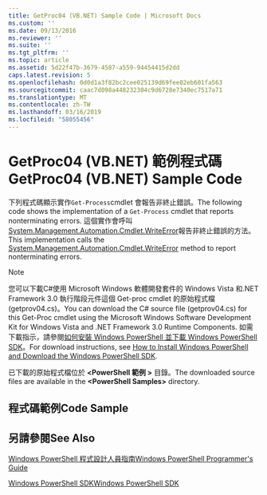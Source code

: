 ```yaml
---
title: GetProc04 (VB.NET) Sample Code | Microsoft Docs
ms.custom: ''
ms.date: 09/13/2016
ms.reviewer: ''
ms.suite: ''
ms.tgt_pltfrm: ''
ms.topic: article
ms.assetid: 5d22f47b-3679-4587-a559-94454415d2dd
caps.latest.revision: 5
ms.openlocfilehash: 0d0d1a3f82bc2cee025139d69fee02eb601fa563
ms.sourcegitcommit: caac7d098a448232304c9d6728e7340ec7517a71
ms.translationtype: MT
ms.contentlocale: zh-TW
ms.lasthandoff: 03/16/2019
ms.locfileid: "58055456"
---
```

# <a name="getproc04-vbnet-sample-code"></a><span data-ttu-id="a96ae-102">GetProc04 (VB.NET) 範例程式碼</span><span class="sxs-lookup"><span data-stu-id="a96ae-102">GetProc04 (VB.NET) Sample Code</span></span>

<span data-ttu-id="a96ae-103">下列程式碼顯示實作`Get-Process`cmdlet 會報告非終止錯誤。</span><span class="sxs-lookup"><span data-stu-id="a96ae-103">The following code shows the implementation of a `Get-Process` cmdlet that reports nonterminating errors.</span></span> <span data-ttu-id="a96ae-104">這個實作會呼叫[System.Management.Automation.Cmdlet.WriteError](/dotnet/api/System.Management.Automation.Cmdlet.WriteError)報告非終止錯誤的方法。</span><span class="sxs-lookup"><span data-stu-id="a96ae-104">This implementation calls the [System.Management.Automation.Cmdlet.WriteError](/dotnet/api/System.Management.Automation.Cmdlet.WriteError) method to report nonterminating errors.</span></span>

> [!NOTE]
> <span data-ttu-id="a96ae-105">您可以下載C#使用 Microsoft Windows 軟體開發套件的 Windows Vista 和.NET Framework 3.0 執行階段元件這個 Get-proc cmdlet 的原始程式檔 (getprov04.cs)。</span><span class="sxs-lookup"><span data-stu-id="a96ae-105">You can download the C# source file (getprov04.cs) for this Get-Proc cmdlet using the Microsoft Windows Software Development Kit for Windows Vista and .NET Framework 3.0 Runtime Components.</span></span> <span data-ttu-id="a96ae-106">如需下載指示，請參閱[如何安裝 Windows PowerShell 並下載 Windows PowerShell SDK](/powershell/developer/installing-the-windows-powershell-sdk)。</span><span class="sxs-lookup"><span data-stu-id="a96ae-106">For download instructions, see [How to Install Windows PowerShell and Download the Windows PowerShell SDK](/powershell/developer/installing-the-windows-powershell-sdk).</span></span>
>
> <span data-ttu-id="a96ae-107">已下載的原始程式檔位於 **\<PowerShell 範例 >** 目錄。</span><span class="sxs-lookup"><span data-stu-id="a96ae-107">The downloaded source files are available in the **\<PowerShell Samples>** directory.</span></span>

## <a name="code-sample"></a><span data-ttu-id="a96ae-108">程式碼範例</span><span class="sxs-lookup"><span data-stu-id="a96ae-108">Code Sample</span></span>

<!-- TODO!!!: review snippet reference  [!CODE [Msh_samplesgetproc04#GetProc04vball](Msh_samplesgetproc04#GetProc04vball)]  -->

## <a name="see-also"></a><span data-ttu-id="a96ae-109">另請參閱</span><span class="sxs-lookup"><span data-stu-id="a96ae-109">See Also</span></span>

[<span data-ttu-id="a96ae-110">Windows PowerShell 程式設計人員指南</span><span class="sxs-lookup"><span data-stu-id="a96ae-110">Windows PowerShell Programmer's Guide</span></span>](./windows-powershell-programmer-s-guide.md)

[<span data-ttu-id="a96ae-111">Windows PowerShell SDK</span><span class="sxs-lookup"><span data-stu-id="a96ae-111">Windows PowerShell SDK</span></span>](../windows-powershell-reference.md)